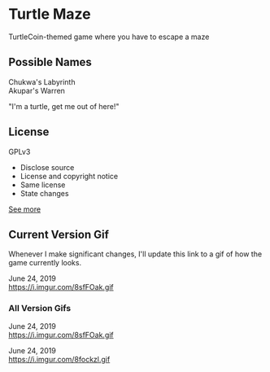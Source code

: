 # Turtle Maze
TurtleCoin-themed game where you have to escape a maze

## Possible Names

Chukwa's Labyrinth  
Akupar's Warren

"I'm a turtle, get me out of here!"

## License

GPLv3

- Disclose source  
- License and copyright notice  
- Same license  
- State changes  

[See more](https://choosealicense.com/licenses/gpl-3.0/)

## Current Version Gif

Whenever I make significant changes, I'll update this link to a gif of how the game currently looks.

June 24, 2019  
https://i.imgur.com/8sfFOak.gif

### All Version Gifs

June 24, 2019  
https://i.imgur.com/8sfFOak.gif

June 24, 2019  
https://i.imgur.com/8fockzl.gif

